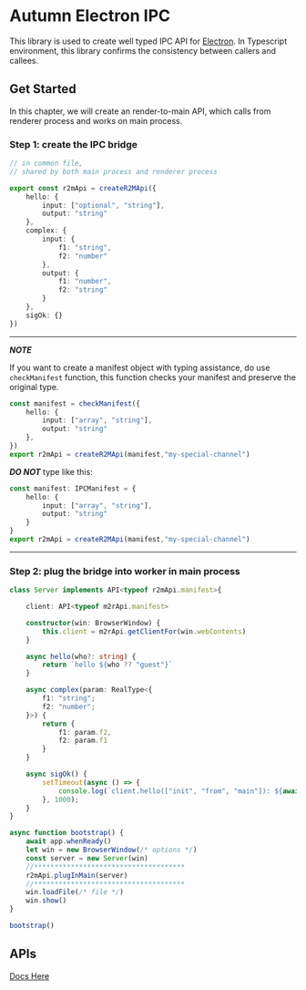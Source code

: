 # Autumn Electron IPC

This library is used to create well typed IPC API for [Electron](https://www.electronjs.org). In Typescript environment, this library confirms the consistency between callers and callees.

## Get Started

In this chapter, we will create an render-to-main API, which calls from renderer process and works on main process.

### Step 1: create the IPC bridge

```typescript
// in common file,
// shared by both main process and renderer process

export const r2mApi = createR2MApi({
    hello: {
        input: ["optional", "string"],
        output: "string"
    },
    complex: {
        input: {
            f1: "string",
            f2: "number"
        },
        output: {
            f1: "number",
            f2: "string"
        }
    },
    sigOk: {}
})
```

---
***NOTE***

If you want to create a manifest object with typing assistance, do use `checkManifest` function, this function checks your manifest and preserve the original type.
```typescript
const manifest = checkManifest({
    hello: {
        input: ["array", "string"],
        output: "string"
    },
})
export r2mApi = createR2MApi(manifest,"my-special-channel")
```

***DO NOT*** type like this:

```typescript
const manifest: IPCManifest = {
    hello: {
        input: ["array", "string"],
        output: "string"
    }
}
export r2mApi = createR2MApi(manifest,"my-special-channel") 
```
---

### Step 2: plug the bridge into worker in main process

```typescript
class Server implements API<typeof r2mApi.manifest>{

    client: API<typeof m2rApi.manifest>

    constructor(win: BrowserWindow) {
        this.client = m2rApi.getClientFor(win.webContents)
    }

    async hello(who?: string) {
        return `hello ${who ?? "guest"}`
    }

    async complex(param: RealType<{
        f1: "string";
        f2: "number";
    }>) {
        return {
            f1: param.f2,
            f2: param.f1
        }
    }

    async sigOk() {
        setTimeout(async () => {
            console.log(`client.hello(["init", "from", "main"]): ${await this.client.hello(["init", "from", "main"])}`)
        }, 1000);
    }
}

async function bootstrap() {
    await app.whenReady()
    let win = new BrowserWindow(/* options */)
    const server = new Server(win)
    //*************************************
    r2mApi.plugInMain(server)
    //*************************************
    win.loadFile(/* file */)
    win.show()
}

bootstrap()
```
## APIs
[Docs Here](./api)


